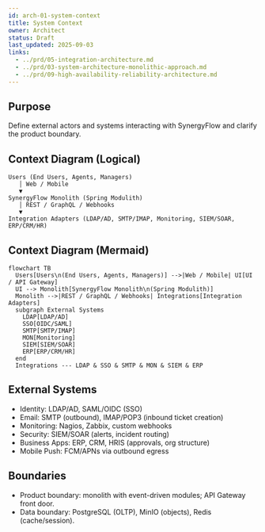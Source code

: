 ```yaml
---
id: arch-01-system-context
title: System Context
owner: Architect
status: Draft
last_updated: 2025-09-03
links:
  - ../prd/05-integration-architecture.md
  - ../prd/03-system-architecture-monolithic-approach.md
  - ../prd/09-high-availability-reliability-architecture.md
---
```


## Purpose
Define external actors and systems interacting with SynergyFlow and clarify the product boundary.

## Context Diagram (Logical)
```
Users (End Users, Agents, Managers)
   │ Web / Mobile
   ▼
SynergyFlow Monolith (Spring Modulith)
   │ REST / GraphQL / Webhooks
   ▼
Integration Adapters (LDAP/AD, SMTP/IMAP, Monitoring, SIEM/SOAR, ERP/CRM/HR)
```

## Context Diagram (Mermaid)
```mermaid
flowchart TB
  Users[Users\n(End Users, Agents, Managers)] -->|Web / Mobile| UI[UI / API Gateway]
  UI --> Monolith[SynergyFlow Monolith\n(Spring Modulith)]
  Monolith -->|REST / GraphQL / Webhooks| Integrations[Integration Adapters]
  subgraph External Systems
    LDAP[LDAP/AD]
    SSO[OIDC/SAML]
    SMTP[SMTP/IMAP]
    MON[Monitoring]
    SIEM[SIEM/SOAR]
    ERP[ERP/CRM/HR]
  end
  Integrations --- LDAP & SSO & SMTP & MON & SIEM & ERP
```

## External Systems
- Identity: LDAP/AD, SAML/OIDC (SSO)
- Email: SMTP (outbound), IMAP/POP3 (inbound ticket creation)
- Monitoring: Nagios, Zabbix, custom webhooks
- Security: SIEM/SOAR (alerts, incident routing)
- Business Apps: ERP, CRM, HRIS (approvals, org structure)
- Mobile Push: FCM/APNs via outbound egress

## Boundaries
- Product boundary: monolith with event-driven modules; API Gateway front door.
- Data boundary: PostgreSQL (OLTP), MinIO (objects), Redis (cache/session).
